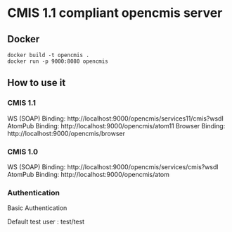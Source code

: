 # CMIS 1.1 compliant opencmis server

## Docker
```
docker build -t opencmis .
docker run -p 9000:8080 opencmis
```

## How to use it
### CMIS 1.1
WS (SOAP) Binding: http://localhost:9000/opencmis/services11/cmis?wsdl
AtomPub Binding: http://localhost:9000/opencmis/atom11
Browser Binding: http://localhost:9000/opencmis/browser

### CMIS 1.0
WS (SOAP) Binding: http://localhost:9000/opencmis/services/cmis?wsdl
AtomPub Binding: http://localhost:9000/opencmis/atom

### Authentication
Basic Authentication 

Default test user :
test/test